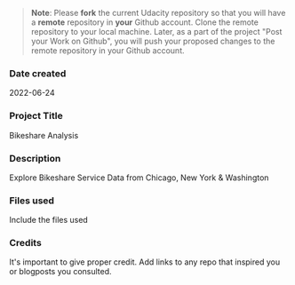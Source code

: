 >**Note**: Please **fork** the current Udacity repository so that you will have a **remote** repository in **your** Github account. Clone the remote repository to your local machine. Later, as a part of the project "Post your Work on Github", you will push your proposed changes to the remote repository in your Github account.

### Date created
2022-06-24

### Project Title
Bikeshare Analysis

### Description
Explore Bikeshare Service Data from Chicago, New York & Washington

### Files used
Include the files used

### Credits
It's important to give proper credit. Add links to any repo that inspired you or blogposts you consulted.

